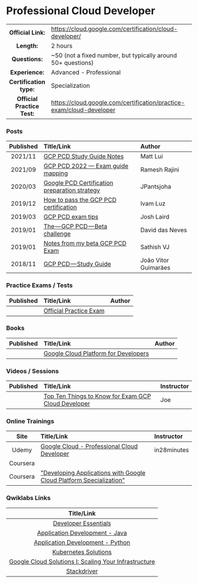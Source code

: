 # Professional Cloud Developer

| | | |
| :---:         |     :---      |          :--- |
| **Official Link:** | https://cloud.google.com/certification/cloud-developer/ | 
| **Length:** | 2 hours | 
| **Questions:** | ~50 (not a fixed number, but typically around 50+ questions) | 
| **Experience:** | Advanced - Professional | 
| **Certification type:** | Specialization | 
| **Official Practice Test:** | https://cloud.google.com/certification/practice-exam/cloud-developer | 

### Posts
| Published | Title/Link | Author |
| :---:         |     :---      |          :--- |
| 2021/11 | [GCP PCD Study Guide Notes](https://mattlui.com/posts/pcd-notes/) | Matt Lui |
| 2021/09 | [GCP PCD 2022 — Exam guide mapping](https://rameshrajini.medium.com/google-certified-professional-cloud-developer-2021-exam-guide-mapping-f1223f11505b) | Ramesh Rajini |
| 2020/03 | [Google PCD Certification preparation strategy](https://medium.com/@jpantjsoha/google-professional-cloud-developer-certification-preparation-strategy-272c8e9bd923) | JPantsjoha |
| 2019/12 | [How to pass the GCP PCD certification](https://medium.com/ci-t/how-to-pass-the-google-professional-cloud-developer-certification-2e89e5aaa31f?) | Ivam Luz |
| 2019/03 | [GCP PCD exam tips](https://medium.com/@joshlaird/google-cloud-certified-professional-cloud-developer-exam-tips-6cbc5ddb9fb8) | Josh Laird |
| 2019/01 | [The — GCP PCD — Beta challenge](https://medium.com/@DaviddasNeves/the-google-cloud-professional-cloud-developer-beta-challenge-48b2ee6109d6) | David das Neves |
| 2019/01 | [Notes from my beta GCP PCD Exam](https://medium.com/@sathishvj/notes-from-my-beta-google-cloud-professional-cloud-developer-exam-e5826f6e5de1) | Sathish VJ |
| 2018/11 | [GCP PCD — Study Guide](https://medium.com/@joaovitor/professional-cloud-developer-study-guide-309a69400ebc) | João Vitor Guimarães |

### Practice Exams / Tests
| Published | Title/Link | Author |
| :---:         |     :---      |          :--- |
| | [Official Practice Exam](https://cloud.google.com/certification/practice-exam/cloud-developer) | |

### Books
| Published | Title/Link | Author |
| :---:         |     :---      |          :--- |
| | [Google Cloud Platform for Developers](https://www.amazon.com/Google-Cloud-Platform-Developers-solutions/dp/1788837673/) | |

### Videos / Sessions
| Published | Title/Link | Instructor |
| :---:         |     :---      |          :--- |
| | [Top Ten Things to Know for Exam GCP Cloud Developer](https://www.youtube.com/watch?v=FtOdgkNv-AU) | Joe |

### Online Trainings
| Site | Title/Link | Instructor |
| :---:         |     :---      |          :--- |
| Udemy | [Google Cloud - Professional Cloud Developer](https://www.udemy.com/course/google-cloud-certified-professional-cloud-developer/?referralCode=352C13361DB61E7B52DE) | in28minutes |
| Coursera | [](https://www.coursera.org/learn/gcp-fundamentals) | | | Platform Fundamentals: Core Infrastructure
| Coursera | ["Developing Applications with Google Cloud Platform Specialization"](https://www.coursera.org/specializations/developing-apps-gcp) | |

### Qwiklabs Links
|  Title/Link  |
| :---:         |
| [Developer Essentials](https://google.qwiklabs.com/quests/86) |
| [Application Development - Java](https://google.qwiklabs.com/quests/42) |
| [Application Development - Python](https://google.qwiklabs.com/quests/41) |
| [Kubernetes Solutions](https://google.qwiklabs.com/quests/45) |
| [Google Cloud Solutions I: Scaling Your Infrastructure](https://google.qwiklabs.com/quests/36) ||
| [Stackdriver](https://google.qwiklabs.com/quests/35) ||

